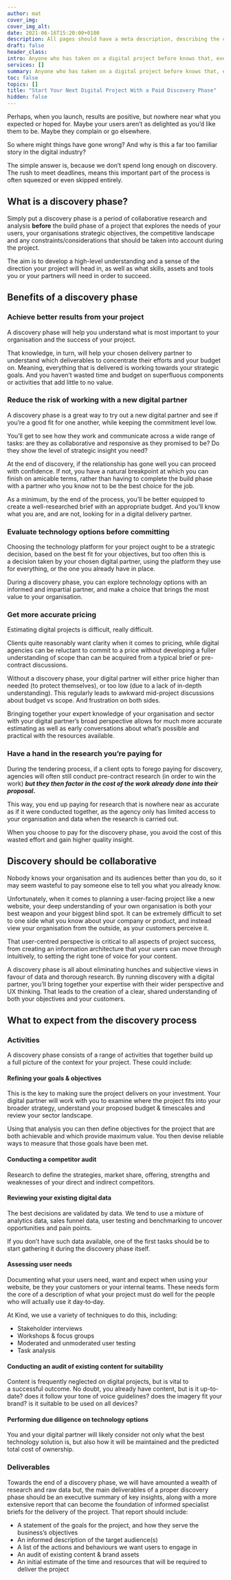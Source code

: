 ```yaml
---
author: mat
cover_img: 
cover_img_alt:
date: 2021-06-16T15:20:00+0100
description: All pages should have a meta description, describing the content of the page
draft: false
header_class: 
intro: Anyone who has taken on a digital project before knows that, even with the best intentions, things can often go awry. Initial excitement slowly fades during the project and the final result can be underwhelming. Wires got crossed somewhere and the final delivery is not quote what you imagined.
services: []
summary: Anyone who has taken on a digital project before knows that, even with the best intentions, things can often go awry. What you're missing is a discovery…
toc: false
topics: []
title: "Start Your Next Digital Project With a Paid Discovery Phase"
hidden: false
---
```


<p>Perhaps, when you launch, results are positive, but nowhere near what you expected or hoped for. Maybe your users aren’t as delighted as you’d like them to be. Maybe they complain or go elsewhere.</p>
<p>So where might things have gone wrong? And why is this a&nbsp;far too familiar story in the digital industry?</p>
<p>The simple answer is, because we don’t spend long enough on discovery. The rush to meet deadlines, means this important part of the process is often squeezed or even skipped entirely.</p>
<h2>What is a&nbsp;discovery phase?</h2>
<p>Simply put a&nbsp;discovery phase is a&nbsp;period of collaborative research and analysis <strong>before</strong> the build phase of a&nbsp;project that explores the needs of your users, your organisations strategic objectives, the competitive landscape and any constraints/​considerations that should be taken into account during the project.</p>
<p>The aim is to develop a&nbsp;high-level understanding and a&nbsp;sense of the direction your project will head in, as well as what skills, assets and tools you or your partners will need in order to succeed.</p>
<h2>Benefits of a&nbsp;discovery phase</h2>
<h3>Achieve better results from your project</h3>
<p>A discovery phase will help you understand what is most important to your organisation and the success of your project.</p>
<p>That knowledge, in turn, will help your chosen delivery partner to understand which deliverables to concentrate their efforts and your budget on. Meaning, everything that is delivered is working towards your strategic goals. And you haven’t wasted time and budget on superfluous components or activities that add little to no&nbsp;value.</p>
<h3>Reduce the risk of working with a&nbsp;new digital partner</h3>
<p>A discovery phase is a&nbsp;great way to try out a&nbsp;new digital partner and see if you’re a&nbsp;good fit for one another, while keeping the commitment level&nbsp;low.</p>
<p>You’ll get to see how they work and communicate across a&nbsp;wide range of tasks: are they as collaborative and responsive as they promised to be? Do they show the level of strategic insight you&nbsp;need?</p>
<p>At the end of discovery, if the relationship has gone well you can proceed with confidence. If not, you have a&nbsp;natural breakpoint at which you can finish on amicable terms, rather than having to complete the build phase with a&nbsp;partner who you know not to be the best choice for the&nbsp;job.</p>
<p>As a&nbsp;minimum, by the end of the process, you’ll be better equipped to create a&nbsp;well-researched brief with an appropriate budget. And you’ll know what you are, and are not, looking for in a&nbsp;digital delivery partner.</p>
<h3>Evaluate technology options before committing</h3>
<p>Choosing the technology platform for your project ought to be a&nbsp;strategic decision, based on the best fit for your objectives, but too often this is a&nbsp;decision taken by your chosen digital partner, using the platform they use for everything, or the one you already have in&nbsp;place.</p>
<p>During a&nbsp;discovery phase, you can explore technology options with an informed and impartial partner, and make a&nbsp;choice that brings the most value to your organisation.</p>
<h3>Get more accurate pricing</h3>
<p>Estimating digital projects is difficult, really difficult.</p>
<p>Clients quite reasonably want clarity when it comes to pricing, while digital agencies can be reluctant to commit to a&nbsp;price without developing a&nbsp;fuller understanding of scope than can be acquired from a&nbsp;typical brief or pre-contract discussions.</p>
<p>Without a&nbsp;discovery phase, your digital partner will either price higher than needed (to protect themselves), or too low (due to a&nbsp;lack of in-depth understanding). This regularly leads to awkward mid-project discussions about budget vs scope. And frustration on both&nbsp;sides.</p>
<p>Bringing together your expert knowledge of your organisation and sector with your digital partner’s broad perspective allows for much more accurate estimating as well as early conversations about what’s possible and practical with the resources available.</p>
<h3>Have a&nbsp;hand in the research you’re paying for</h3>
<p>During the tendering process, if a&nbsp;client opts to forego paying for discovery, agencies will often still conduct pre-contract research (in order to win the work) <strong><em>but they then factor in the cost of the work already done into their proposal</em>.</strong></p>
<p>This way, you end up paying for research that is nowhere near as accurate as if it were conducted together, as the agency only has limited access to your organisation and data when the research is carried out.</p>
<p>When you choose to pay for the discovery phase, you avoid the cost of this wasted effort and gain higher quality insight.</p>
<h2>Discovery should be collaborative</h2>
<p>Nobody knows your organisation and its audiences better than you do, so it may seem wasteful to pay someone else to tell you what you already know.</p>
<p>Unfortunately, when it comes to planning a&nbsp;user-facing project like a&nbsp;new website, your deep understanding of your own organisation is both your best weapon and your biggest blind spot. It can be extremely difficult to set to one side what you know about your company or product, and instead view your organisation from the outside, as your customers perceive it.</p>
<p>That user-centred perspective is critical to all aspects of project success, from creating an information architecture that your users can move through intuitively, to setting the right tone of voice for your content.</p>
<p>A discovery phase is all about eliminating hunches and subjective views in favour of data and thorough research. By running discovery with a&nbsp;digital partner, you’ll bring together your expertise with their wider perspective and UX thinking. That leads to the creation of a&nbsp;clear, shared understanding of both your objectives and your customers.</p>
<h2>What to expect from the discovery process</h2>
<h3>Activities</h3>
<p>A discovery phase consists of a&nbsp;range of activities that together build up a&nbsp;full picture of the context for your project. These could include:</p>
<h4>Refining your goals <span class="amp">&amp;</span>&nbsp;objectives</h4>
<p>This is the key to making sure the project delivers on your investment. Your digital partner will work with you to examine where the project fits into your broader strategy, understand your proposed budget <span class="amp">&amp;</span>&nbsp;timescales and review your sector landscape.</p>
<p>Using that analysis you can then define objectives for the project that are both achievable and which provide maximum value. You then devise reliable ways to measure that those goals have been&nbsp;met.</p>
<h4>Conducting a&nbsp;competitor audit</h4>
<p>Research to define the strategies, market share, offering, strengths and weaknesses of your direct and indirect competitors.</p>
<h4>Reviewing your existing digital data</h4>
<p>The best decisions are validated by data. We tend to use a&nbsp;mixture of analytics data, sales funnel data, user testing and benchmarking to uncover opportunities and pain points.</p>
<p>If you don’t have such data available, one of the first tasks should be to start gathering it during the discovery phase itself.</p>
<h4>Assessing user&nbsp;needs</h4>
<p>Documenting what your users need, want and expect when using your website, be they your customers or your internal teams. These needs form the core of a&nbsp;description of what your project must do well for the people who will actually use it day‑to‑day.</p>
<p>At Kind, we use a&nbsp;variety of techniques to do this, including:</p>
<ul><li>Stakeholder interviews</li>
<li>Workshops <span class="amp">&amp;</span>&nbsp;focus groups</li>
<li>Moderated and unmoderated user testing</li>
<li>Task analysis</li>
</ul><h4>Conducting an audit of existing content for suitability</h4>
<p>Content is frequently neglected on digital projects, but is vital to a&nbsp;successful outcome. No doubt, you already have content, but is it up-to-date? does it follow your tone of voice guidelines? does the imagery fit your brand? is it suitable to be used on all devices?</p>
<h4>Performing due diligence on technology options</h4>
<p>You and your digital partner will likely consider not only what the best technology solution is, but also how it will be maintained and the predicted total cost of ownership.</p>
<h3>Deliverables</h3>
<p>Towards the end of a&nbsp;discovery phase, we will have amounted a&nbsp;wealth of research and raw data but, the main deliverables of a&nbsp;proper discovery phase should be an executive summary of key insights, along with a&nbsp;more extensive report that can become the foundation of informed specialist briefs for the delivery of the project. That report should include:</p>
<ul><li>A statement of the goals for the project, and how they serve the business’s objectives</li>
<li>An informed description of the target audience(s)</li>
<li>A list of the actions and behaviours we want users to engage in</li>
<li>An audit of existing content <span class="amp">&amp;</span>&nbsp;brand assets</li>
<li>An initial estimate of the time and resources that will be required to deliver the project</li></ul>
